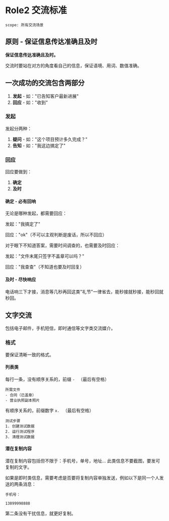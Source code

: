 # Role2 交流标准

```text
scope: 所有交流场景
```

## 原则 - 保证信息传达准确且及时

**保证信息传达准确且及时。**

交流时要站在对方的角度看自己的信息，保证语境、用词、数值准确。

## 一次成功的交流包含两部分

1. **发起** - 如："已告知客户最新进展"
2. **回应** - 如："收到"

### 发起

发起分两种：

1. **疑问** - 如："这个项目预计多久完成？"
2. **告知** - 如："我这边搞定了"

### 回应

回应要做到：

1. **确定**
2. **及时**

#### 确定 - 必有回响

无论是哪种发起，都需要回应：

发起："我搞定了"

回应："ok"（不可以主观判断是废话，所以不回应）

对于眼下不知道答案，需要时间调查的，也需要及时回应：

发起："文件末尾只签字不盖章可以吗？"

回应："我查查"（不知道也要及时回复）

#### 及时 - 尽快响应

电话响三下才接，消息等几秒再回这类"礼节"一律省去，能秒接就秒接，能秒回就秒回。

## 文字交流

包括电子邮件，手机短信，即时通信等文字类交流媒介。

### 格式

要保证清晰一致的格式。

#### 列表类

每行一条，没有顺序关系的，前缀 `- ` （最后有空格）

```text
所需文件
- 合同（已盖章）
- 营业执照副本照片
```

有顺序关系的，前缀数字 `x. ` （最后有空格）

```text
测试步骤
1. 创建测试数据
2. 运行测试程序
3. 清理测试数据
```

#### 潜在复制内容

潜在复制内容包括但不限于：手机号，单号，地址... 此类信息不要截图，要发可复制的文字。

如果是即时类信息，需要考虑是否要将复制内容单独发送，例如以下是同一个人发送的两条消息：

```text
手机号：
```

```text
13899998888
```

第二条没有干扰信息，就更好复制。
